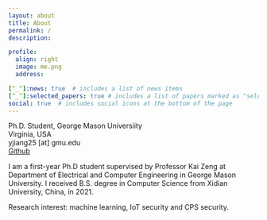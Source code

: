 ```yaml
---
layout: about
title: About
permalink: /
description: 

profile:
  align: right
  image: me.png
  address: 

[^_^]:news: true  # includes a list of news items
[^_^]:selected_papers: true # includes a list of papers marked as "selected={true}"
social: true  # includes social icons at the bottom of the page
---
```


Ph.D. Student, George Mason Universiity<br>
Virginia, USA<br>
yjiang25 [at] gmu.edu<br>
[Github](https://github.com/yajiang4215)
[^_^]:[Github](https://github.com/yajiang4215)|| [Resume](http://jd92.wang/assets/files/../../../../../assets/files/cv_ya.pdf)

I am a first-year Ph.D student supervised by Professor Kai Zeng at Department of Electrical and Computer Engineering in George Mason University. I received B.S. degree in Computer Science from Xidian University, China, in 2021.

Research interest: machine learning, IoT security and CPS security.
